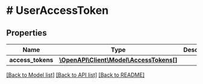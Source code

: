 # # UserAccessToken

## Properties

Name | Type | Description | Notes
------------ | ------------- | ------------- | -------------
**access_tokens** | [**\OpenAPI\Client\Model\AccessTokens[]**](AccessTokens.md) |  | [optional]

[[Back to Model list]](../../README.md#models) [[Back to API list]](../../README.md#endpoints) [[Back to README]](../../README.md)

